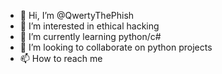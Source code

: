 - 👋 Hi, I’m @QwertyThePhish
- 👀 I’m interested in ethical hacking
- 🌱 I’m currently learning python/c#
- 💞️ I’m looking to collaborate on python projects
- 📫 How to reach me

<!---
QwertyThePhish/QwertyThePhish is a ✨ special ✨ repository because its `README.md` (this file) appears on your GitHub profile.
You can click the Preview link to take a look at your changes.
--->
